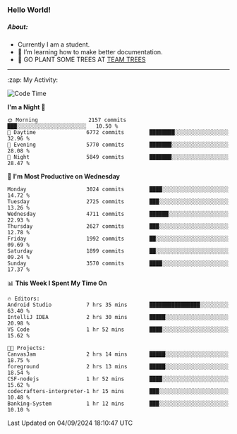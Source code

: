 ### Hello World!

##### About:
- Currently I am a student.
- 🌱 I’m learning how to make better documentation.
- 🌱 GO PLANT SOME TREES AT [TEAM TREES](https://teamtrees.org/)

---
  <summary>:zap: My Activity:</summary>
  
<!--START_SECTION:waka-->
![Code Time](http://img.shields.io/badge/Code%20Time-1%2C436%20hrs%2035%20mins-blue)

**I'm a Night 🦉** 

```text
🌞 Morning                2157 commits        ███░░░░░░░░░░░░░░░░░░░░░░   10.50 % 
🌆 Daytime                6772 commits        ████████░░░░░░░░░░░░░░░░░   32.96 % 
🌃 Evening                5770 commits        ███████░░░░░░░░░░░░░░░░░░   28.08 % 
🌙 Night                  5849 commits        ███████░░░░░░░░░░░░░░░░░░   28.47 % 
```
📅 **I'm Most Productive on Wednesday** 

```text
Monday                   3024 commits        ████░░░░░░░░░░░░░░░░░░░░░   14.72 % 
Tuesday                  2725 commits        ███░░░░░░░░░░░░░░░░░░░░░░   13.26 % 
Wednesday                4711 commits        ██████░░░░░░░░░░░░░░░░░░░   22.93 % 
Thursday                 2627 commits        ███░░░░░░░░░░░░░░░░░░░░░░   12.78 % 
Friday                   1992 commits        ██░░░░░░░░░░░░░░░░░░░░░░░   09.69 % 
Saturday                 1899 commits        ██░░░░░░░░░░░░░░░░░░░░░░░   09.24 % 
Sunday                   3570 commits        ████░░░░░░░░░░░░░░░░░░░░░   17.37 % 
```


📊 **This Week I Spent My Time On** 

```text
🔥 Editors: 
Android Studio           7 hrs 35 mins       ████████████████░░░░░░░░░   63.40 % 
IntelliJ IDEA            2 hrs 30 mins       █████░░░░░░░░░░░░░░░░░░░░   20.98 % 
VS Code                  1 hr 52 mins        ████░░░░░░░░░░░░░░░░░░░░░   15.62 % 

🐱‍💻 Projects: 
CanvasJam                2 hrs 14 mins       █████░░░░░░░░░░░░░░░░░░░░   18.75 % 
foreground               2 hrs 13 mins       █████░░░░░░░░░░░░░░░░░░░░   18.54 % 
CSF-nodejs               1 hr 52 mins        ████░░░░░░░░░░░░░░░░░░░░░   15.62 % 
codecrafters-interpreter-1 hr 15 mins        ███░░░░░░░░░░░░░░░░░░░░░░   10.48 % 
Banking-System           1 hr 12 mins        ███░░░░░░░░░░░░░░░░░░░░░░   10.10 % 
```


 Last Updated on 04/09/2024 18:10:47 UTC
<!--END_SECTION:waka-->
